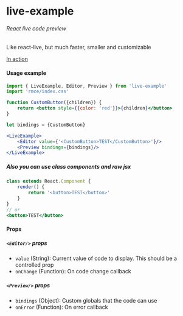# live-example
###### React live code preview

Like react-live, but much faster, smaller and customizable

[In action](https://midnightcoder-pro.github.io/live-example)

#### Usage example
```jsx
import { LiveExample, Editor, Preview } from 'live-example'
import 'rmce/index.css'

function CustomButton({children}) {
	return <button style={{color: 'red'}}>{children}</button>
}

let bindings = {CustomButton}

<LiveExample>
	<Editor value={'<CustomButton>TEST</CustomButton>'}/>
	<Preview bindings={bindings}/>
</LiveExample>
```

##### Also you can use class components and raw jsx

```jsx
class extends React.Component {
	render() {
		return '<button>TEST</button>'
	}
}
// or
<button>TEST</button>
```

#### Props

##### `<Editor/>` props

- `value` (String): Current value of code to display. This should be a controlled prop
- `onChange` (Function): On code change callback

##### `<Preview/>` props

- `bindings` (Object): Custom globals that the code can use
- `onError` (Function): On error callback
